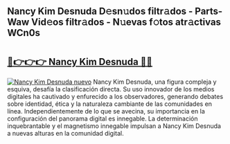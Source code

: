 ## Nancy Kim Desnuda D𝚎sn𝚞dos filtr𝚊dos - Parts-Waw Vid𝚎os filtr𝚊dos - N𝚞evas f𝚘tos atr𝚊ctivas WCn0s

# <h2><a href="http://mbc0pf.tromn.icu/?c=Nancy+Kim+Desnuda">🔗👉👉👉 Nancy Kim Desnuda 🔗🔗</a></h2>

[![Nancy Kim Desnuda nuevo](https://i.imgur.com/pEAQMta.gif)](http://mbc0pf.tromn.icu/?c=Nancy+Kim+Desnuda)
Nancy Kim Desnuda, una figura compleja y esquiva, desafía la clasificación directa. Su uso innovador de los medios digitales ha cautivado y enfurecido a los observadores, generando debates sobre identidad, ética y la naturaleza cambiante de las comunidades en línea. Independientemente de lo que se avecina, su importancia en la configuración del panorama digital es innegable. La determinación inquebrantable y el magnetismo innegable impulsan a Nancy Kim Desnuda a nuevas alturas en la comunidad digital.
